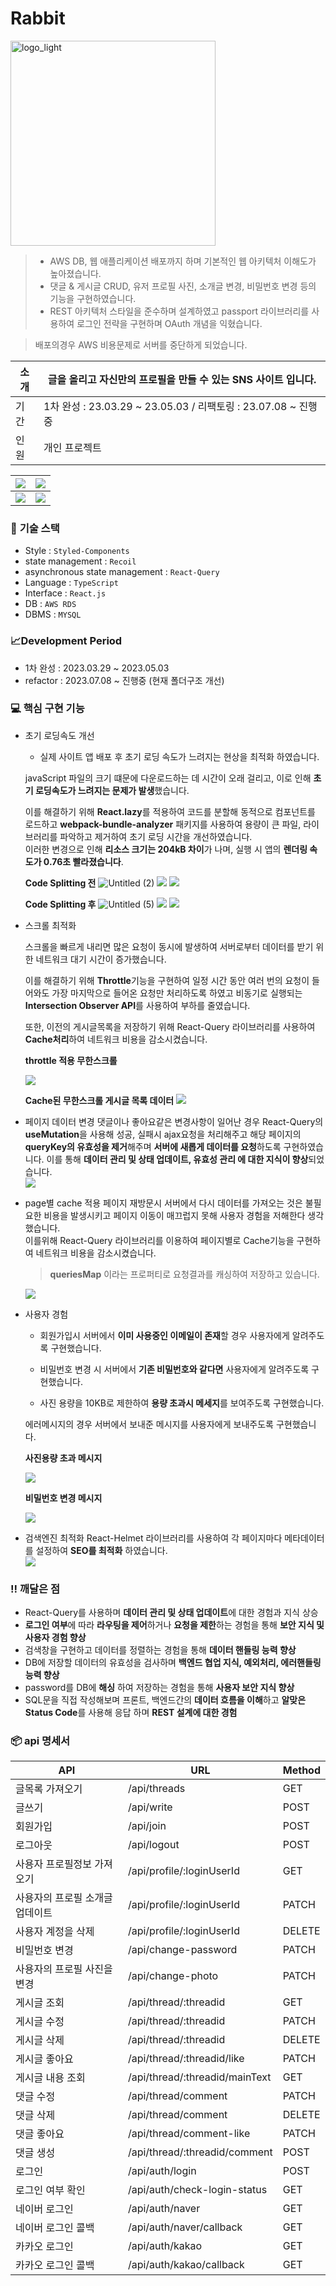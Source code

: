 # Rabbit

<img width="328" alt="logo_light" src="https://user-images.githubusercontent.com/105098581/235834084-71f07345-3396-445c-82ab-7c9f88ce0f5e.png">

> - AWS DB, 웹 애플리케이션 배포까지 하며 기본적인 웹 아키텍처 이해도가 높아졌습니다.
> - 댓글 & 게시글 CRUD, 유저 프로필 사진, 소개글 변경, 비밀번호 변경 등의 기능을 구현하였습니다.
> - REST 아키텍처 스타일을 준수하며 설계하였고 passport 라이브러리를 사용하여 로그인 전략을 구현하며 OAuth 개념을 익혔습니다.

> 배포의경우 AWS 비용문제로 서버를 중단하게 되었습니다.

| 소개 | 글을 올리고 자신만의 프로필을 만들 수 있는 SNS 사이트 입니다. |
| ---- | ------------------------------------------------------------- |
| 기간 | 1차 완성 : 23.03.29 ~ 23.05.03 / 리팩토링 : 23.07.08 ~ 진행중 |
| 인원 | 개인 프로젝트                                                 |

| ![](https://github.com/jsdmas/frontend-interview/assets/105098581/cb7d26ec-d179-4b3b-aed9-c4f8f63e83fa) | ![](https://github.com/jsdmas/frontend-interview/assets/105098581/3997bebf-4ad6-41c6-93c9-6f50e3306a64) |
| ------------------------------------------------------------------------------------------------------- | ------------------------------------------------------------------------------------------------------- |
| ![](https://github.com/jsdmas/frontend-interview/assets/105098581/eb9e430f-0f0a-4cd1-85b5-1ae8e3b5f698) | ![](https://github.com/jsdmas/frontend-interview/assets/105098581/a9d363f4-8e1e-478d-b616-fb10c7d94858) |

### 💾 **기술 스택**

- Style : `Styled-Components`
- state management : `Recoil`
- asynchronous state management : `React-Query`
- Language : `TypeScript`
- Interface : `React.js`
- DB : `AWS RDS`
- DBMS : `MYSQL`

### 📈Development Period

- 1차 완성 : 2023.03.29 ~ 2023.05.03
- refactor : 2023.07.08 ~ 진행중 (현재 폴더구조 개선)

### **💻 핵심 구현 기능**

- 초기 로딩속도 개선

  - 실제 사이트 앱 배포 후 초기 로딩 속도가 느려지는 현상을 최적화 하였습니다.

  javaScript 파일의 크기 떄문에 다운로드하는 데 시간이 오래 걸리고, 이로 인해 **초기 로딩속도가 느려지는 문제가 발생**했습니다.

  이를 해결하기 위해 **React.lazy**를 적용하여 코드를 분할해 동적으로 컴포넌트를 로드하고 **webpack-bundle-analyzer** 패키지를 사용하여 용량이 큰 파일, 라이브러리를 파악하고 제거하여 초기 로딩 시간을 개선하였습니다.  
  이러한 변경으로 인해 **리소스 크기는 204kB 차이**가 나며, 실행 시 앱의 **렌더링 속도가 0.76초 빨라졌습니다**.

  **Code Splitting 전**
  ![Untitled (2)](https://github.com/jsdmas/frontend-interview/assets/105098581/4b749823-7c10-4b75-acad-dc6f3ce09edf)
  ![](https://github.com/jsdmas/frontend-interview/assets/105098581/cc6be9a9-448d-4034-b0e3-ec636e0fbae4)
  ![](https://github.com/jsdmas/frontend-interview/assets/105098581/942e60f5-6f40-4058-87b4-d71b53c9a5ff)

  **Code Splitting 후**
  ![Untitled (5)](https://github.com/jsdmas/frontend-interview/assets/105098581/b125ff1c-549c-4990-89ac-bfbb4a31dead)
  ![](https://github.com/jsdmas/frontend-interview/assets/105098581/aff906f7-b1ff-4de0-b39a-a98b3ef01706)
  ![](https://github.com/jsdmas/frontend-interview/assets/105098581/490c2a7e-2204-4f2f-bf2e-864310aa2a11)

- 스크롤 최적화

  스크롤을 빠르게 내리면 많은 요청이 동시에 발생하여 서버로부터 데이터를 받기 위한 네트워크 대기 시간이 증가했습니다.

  이를 해결하기 위해 **Throttle**기능을 구현하여 일정 시간 동안 여러 번의 요청이 들어와도 가장 마지막으로 들어온 요청만 처리하도록 하였고 비동기로 실행되는 **Intersection Observer API**를 사용하여 부하를 줄였습니다.

  또한, 이전의 게시글목록을 저장하기 위해 React-Query 라이브러리를 사용하여 **Cache처리**하여 네트워크 비용을 감소시켰습니다.

  **throttle 적용 무한스크롤**

  ![](https://github.com/jsdmas/frontend-interview/assets/105098581/da9db9ae-5c4f-4321-a57d-0ac0e43c9d2d)

  **Cache된 무한스크롤 게시글 목록 데이터**
  ![](https://github.com/jsdmas/frontend-interview/assets/105098581/451a4e7e-8af0-4828-b489-12cfca95ce31)

- 페이지 데이터 변경
  댓글이나 좋아요같은 변경사항이 일어난 경우 React-Query의 **useMutation**을 사용해 성공, 실패시 ajax요청을 처리해주고 해당 페이지의 **queryKey의 유효성을 제거**해주며 **서버에 새롭게 데이터를 요청**하도록 구현하였습니다.
  이를 통해 **데이터 관리 및 상태 업데이트, 유효성 관리 에 대한 지식이 향상**되었습니다.  
  ![](https://github.com/jsdmas/frontend-interview/assets/105098581/c51b97c9-7d9a-4867-a504-b6692e74fb65)
- page별 cache 적용
  페이지 재방문시 서버에서 다시 데이터를 가져오는 것은 불필요한 비용을 발생시키고 페이지 이동이 매끄럽지 못해 사용자 경험을 저해한다 생각했습니다.  
  이를위해 React-Query 라이브러리를 이용하여 페이지별로 Cache기능을 구현하여 네트워크 비용을 감소시켰습니다.

  > **queriesMap** 이라는 프로퍼티로 요청결과를 캐싱하여 저장하고 있습니다.

  ![](https://github.com/jsdmas/frontend-interview/assets/105098581/e9ecb75e-89f8-4966-b0e4-eff3ecda8939)

- 사용자 경험

  - 회원가입시 서버에서 **이미 사용중인 이메일이 존재**할 경우 사용자에게 알려주도록 구현했습니다.

  - 비밀번호 변경 시 서버에서 **기존 비밀번호와 같다면** 사용자에게 알려주도록 구현했습니다.

  - 사진 용량을 10KB로 제한하여 **용량 초과시 메세지**를 보여주도록 구현했습니다.

  에러메시지의 경우 서버에서 보내준 메시지를 사용자에게 보내주도록 구현했습니다.

  **사진용량 초과 메시지**

  ![](https://github.com/jsdmas/frontend-interview/assets/105098581/135c6f23-8113-4b91-8af4-6815b022b07d)

  **비밀번호 변경 메시지**

  ![](https://github.com/jsdmas/frontend-interview/assets/105098581/fc69fab9-b208-4044-965a-588c806021e9)

- 검색엔진 최적화
  React-Helmet 라이브러리를 사용하여 각 페이지마다 메타데이터를 설정하여 **SEO를 최적화** 하였습니다.  
  ![](https://github.com/jsdmas/frontend-interview/assets/105098581/0e158272-935b-4602-9a82-5229d7d4495b)

### ‼️ **깨달은 점**

- React-Query를 사용하며 **데이터 관리 및 상태 업데이트**에 대한 경험과 지식 상승
- **로그인 여부**에 따라 **라우팅을 제어**하거나 **요청을 제한**하는 경험을 통해 **보안 지식 및 사용자 경험 향상**
- 검색창을 구현하고 데이터를 정렬하는 경험을 통해 **데이터 핸들링 능력 향상**
- DB에 저장할 데이터의 유효성을 검사하며 **백엔드 협업 지식, 예외처리, 에러핸들링 능력 향상**
- password를 DB에 **해싱** 하여 저장하는 경험을 통해 **사용자 보안 지식 향상**
- SQL문을 직접 작성해보며 프론트, 백엔드간의 **데이터 흐름을 이해**하고 **알맞은 Status Code**를 사용해 응답 하며 **REST 설계에 대한 경험**

### 📦 api 명세서

| API                             | URL                            | Method |
| ------------------------------- | ------------------------------ | ------ |
| 글목록 가져오기                 | /api/threads                   | GET    |
| 글쓰기                          | /api/write                     | POST   |
| 회원가입                        | /api/join                      | POST   |
| 로그아웃                        | /api/logout                    | POST   |
| 사용자 프로필정보 가져오기      | /api/profile/:loginUserId      | GET    |
| 사용자의 프로필 소개글 업데이트 | /api/profile/:loginUserId      | PATCH  |
| 사용자 계정을 삭제              | /api/profile/:loginUserId      | DELETE |
| 비밀번호 변경                   | /api/change-password           | PATCH  |
| 사용자의 프로필 사진을 변경     | /api/change-photo              | PATCH  |
| 게시글 조회                     | /api/thread/:threadid          | GET    |
| 게시글 수정                     | /api/thread/:threadid          | PATCH  |
| 게시글 삭제                     | /api/thread/:threadid          | DELETE |
| 게시글 좋아요                   | /api/thread/:threadid/like     | PATCH  |
| 게시글 내용 조회                | /api/thread/:threadid/mainText | GET    |
| 댓글 수정                       | /api/thread/comment            | PATCH  |
| 댓글 삭제                       | /api/thread/comment            | DELETE |
| 댓글 좋아요                     | /api/thread/comment-like       | PATCH  |
| 댓글 생성                       | /api/thread/:threadid/comment  | POST   |
| 로그인                          | /api/auth/login                | POST   |
| 로그인 여부 확인                | /api/auth/check-login-status   | GET    |
| 네이버 로그인                   | /api/auth/naver                | GET    |
| 네이버 로그인 콜백              | /api/auth/naver/callback       | GET    |
| 카카오 로그인                   | /api/auth/kakao                | GET    |
| 카카오 로그인 콜백              | /api/auth/kakao/callback       | GET    |
